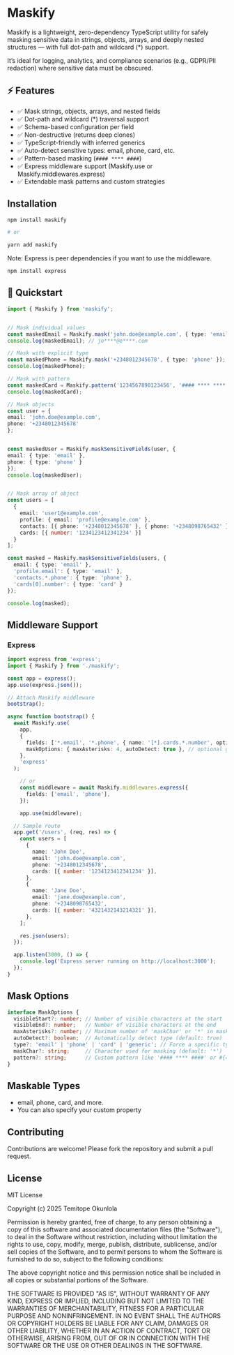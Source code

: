 # Maskify

Maskify is a lightweight, zero-dependency TypeScript utility for safely masking sensitive data in strings, objects, arrays, and deeply nested structures — with full dot-path and wildcard (*) support. 

It’s ideal for logging, analytics, and compliance scenarios (e.g., GDPR/PII redaction) where sensitive data must be obscured.


## ⚡️ Features
- ✅ Mask strings, objects, arrays, and nested fields
- ✅ Dot-path and wildcard (*) traversal support
- ✅ Schema-based configuration per field
- ✅ Non-destructive (returns deep clones)
- ✅ TypeScript-friendly with inferred generics
- ✅ Auto-detect sensitive types: email, phone, card, etc.
- ✅ Pattern-based masking (`#### **** ####`)  
- ✅ Express middleware support (Maskify.use or Maskify.middlewares.express)
- ✅ Extendable mask patterns and custom strategies


## Installation

```bash
npm install maskify

# or 

yarn add maskify
```

Note: Express is peer dependencies if you want to use the middleware.

```bash 
npm install express
```


## 🚀 Quickstart


```ts
import { Maskify } from 'maskify';


// Mask individual values
const maskedEmail = Maskify.mask('john.doe@example.com', { type: 'email' });
console.log(maskedEmail); // jo****@e****.com

// Mask with explicit type
const maskedPhone = Maskify.mask('+2348012345678', { type: 'phone' });
console.log(maskedPhone);

// Mask with pattern
const maskedCard = Maskify.pattern('1234567890123456', '#### **** **** ####');
console.log(maskedCard); 

// Mask objects
const user = {
email: 'john.doe@example.com',
phone: '+2348012345678'
};


const maskedUser = Maskify.maskSensitiveFields(user, {
email: { type: 'email' },
phone: { type: 'phone' }
});
console.log(maskedUser);


// Mask array of object
const users = [
  {
    email: 'user1@example.com',
    profile: { email: 'profile@example.com' },
    contacts: [{ phone: '+2348012345678' }, { phone: '+2348098765432' }],
    cards: [{ number: '1234123412341234' }]
  }
];

const masked = Maskify.maskSensitiveFields(users, {
  email: { type: 'email' },
  'profile.email': { type: 'email' },
  'contacts.*.phone': { type: 'phone' },
  'cards[0].number': { type: 'card' }
});

console.log(masked);

```

## Middleware Support

### Express
```ts 
import express from 'express';
import { Maskify } from './maskify';

const app = express();
app.use(express.json());

// Attach Maskify middleware
bootstrap();

async function bootstrap() {
  await Maskify.use(
    app,
    {
      fields: ['*.email', '*.phone', { name: '[*].cards.*.number', options: { type: 'card' }}], // paths to mask
      maskOptions: { maxAsterisks: 4, autoDetect: true }, // optional global mask options
    },
    'express'
  );

    // or
    const middleware = await Maskify.middlewares.express({
      fields: ['email', 'phone'],
    });

    app.use(middleware);

  // Sample route
  app.get('/users', (req, res) => {
    const users = [
      {
        name: 'John Doe',
        email: 'john.doe@example.com',
        phone: '+2348012345678',
        cards: [{ number: '1234123412341234' }],
      },
      {
        name: 'Jane Doe',
        email: 'jane.doe@example.com',
        phone: '+2348098765432',
        cards: [{ number: '4321432143214321' }],
      },
    ];

    res.json(users);
  });

  app.listen(3000, () => {
    console.log('Express server running on http://localhost:3000');
  });
}
```

## Mask Options

```ts
interface MaskOptions {
  visibleStart?: number; // Number of visible characters at the start
  visibleEnd?: number;   // Number of visible characters at the end
  maxAsterisks?: number; // Maximum number of 'maskChar' or '*' in masked string
  autoDetect?: boolean;  // Automatically detect type (default: true)
  type?: 'email' | 'phone' | 'card' | 'generic'; // Force a specific type
  maskChar?: string;     // Character used for masking (default: '*')
  pattern?: string;      // Custom pattern like '#### **** ####' or #{4} *{4} #{4}
}
```

## Maskable Types
- email, phone, card, and more.
- You can also specify your custom property



## Contributing
Contributions are welcome! Please fork the repository and submit a pull request.


## License
MIT License

Copyright (c) 2025 Temitope Okunlola

Permission is hereby granted, free of charge, to any person obtaining a copy
of this software and associated documentation files (the "Software"), to deal
in the Software without restriction, including without limitation the rights
to use, copy, modify, merge, publish, distribute, sublicense, and/or sell
copies of the Software, and to permit persons to whom the Software is
furnished to do so, subject to the following conditions:


The above copyright notice and this permission notice shall be included in all
copies or substantial portions of the Software.


THE SOFTWARE IS PROVIDED "AS IS", WITHOUT WARRANTY OF ANY KIND, EXPRESS OR
IMPLIED, INCLUDING BUT NOT LIMITED TO THE WARRANTIES OF MERCHANTABILITY,
FITNESS FOR A PARTICULAR PURPOSE AND NONINFRINGEMENT. IN NO EVENT SHALL THE
AUTHORS OR COPYRIGHT HOLDERS BE LIABLE FOR ANY CLAIM, DAMAGES OR OTHER
LIABILITY, WHETHER IN AN ACTION OF CONTRACT, TORT OR OTHERWISE, ARISING FROM,
OUT OF OR IN CONNECTION WITH THE SOFTWARE OR THE USE OR OTHER DEALINGS IN THE
SOFTWARE.